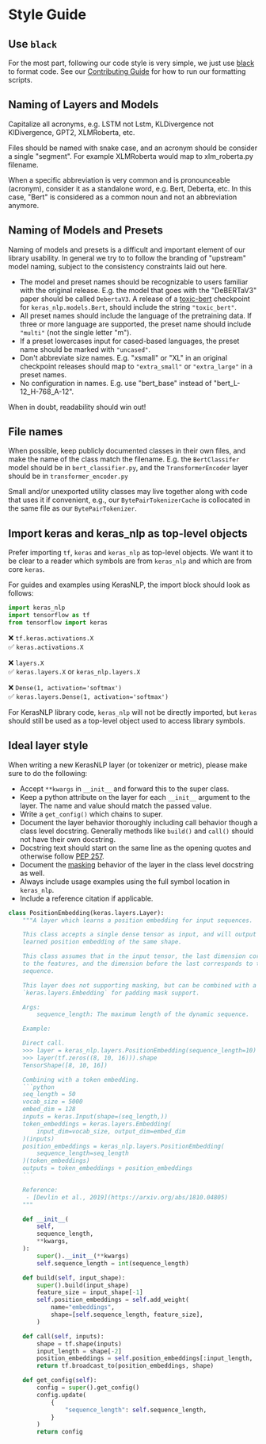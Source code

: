 # Style Guide

## Use `black`

For the most part, following our code style is very simple, we just use
[black](https://github.com/psf/black) to format code. See our
[Contributing Guide](CONTRIBUTING.md) for how to run our formatting scripts.

## Naming of Layers and Models

Capitalize all acronyms, e.g. LSTM not Lstm, KLDivergence not KlDivergence,
GPT2, XLMRoberta, etc.

Files should be named with snake case, and an acronym should be consider a
single "segment". For example XLMRoberta would map to xlm_roberta.py filename.

When a specific abbreviation is very common and is pronounceable (acronym),
consider it as a standalone word, e.g. Bert, Deberta, etc. In this case, "Bert"
is considered as a common noun and not an abbreviation anymore.

## Naming of Models and Presets

Naming of models and presets is a difficult and important element of our
library usability. In general we try to to follow the branding of "upstream"
model naming, subject to the consistency constraints laid out here.

- The model and preset names should be recognizable to users familiar with the
  original release. E.g. the model that goes with the "DeBERTaV3" paper should
  be called `DebertaV3`. A release of a [toxic-bert](https://huggingface.co/unitary/toxic-bert)
  checkpoint for `keras_nlp.models.Bert`, should include the string
  `"toxic_bert"`.
- All preset names should include the language of the pretraining data. If three
  or more language are supported, the preset name should include `"multi"` (not
  the single letter "m").
- If a preset lowercases input for cased-based languages, the preset name should
  be marked with `"uncased"`.
- Don't abbreviate size names. E.g. "xsmall" or "XL" in an original checkpoint
  releases should map to `"extra_small"` or `"extra_large"` in a preset names.
- No configuration in names. E.g. use "bert_base" instead of
  "bert_L-12_H-768_A-12".

When in doubt, readability should win out!

## File names

When possible, keep publicly documented classes in their own files, and make
the name of the class match the filename. E.g. the `BertClassifer` model should
be in `bert_classifier.py`, and the `TransformerEncoder` layer
should be in `transformer_encoder.py`

Small and/or unexported utility classes may live together along with code that
uses it if convenient, e.g., our `BytePairTokenizerCache` is collocated in the
same file as our `BytePairTokenizer`.

## Import keras and keras_nlp as top-level objects

Prefer importing `tf`, `keras` and `keras_nlp` as top-level objects. We want
it to be clear to a reader which symbols are from `keras_nlp` and which are
from core `keras`.

For guides and examples using KerasNLP, the import block should look as follows:

```python
import keras_nlp
import tensorflow as tf
from tensorflow import keras
```

❌ `tf.keras.activations.X`<br/>
✅ `keras.activations.X`

❌ `layers.X`<br/>
✅ `keras.layers.X` or `keras_nlp.layers.X`

❌ `Dense(1, activation='softmax')`<br/>
✅ `keras.layers.Dense(1, activation='softmax')`

For KerasNLP library code, `keras_nlp` will not be directly imported, but
`keras` should still be used as a top-level object used to access library
symbols.

## Ideal layer style

When writing a new KerasNLP layer (or tokenizer or metric), please make sure to
do the following:

- Accept `**kwargs` in `__init__` and forward this to the super class.
- Keep a python attribute on the layer for each `__init__` argument to the
  layer. The name and value should match the passed value.
- Write a `get_config()` which chains to super.
- Document the layer behavior thoroughly including call behavior though a
  class level docstring. Generally methods like `build()` and `call()` should
  not have their own docstring.
- Docstring text should start on the same line as the opening quotes and
  otherwise follow [PEP 257](https://peps.python.org/pep-0257/).
- Document the
  [masking](https://keras.io/guides/understanding_masking_and_padding/) behavior
  of the layer in the class level docstring as well.
- Always include usage examples using the full symbol location in `keras_nlp`.
- Include a reference citation if applicable.

````python
class PositionEmbedding(keras.layers.Layer):
    """A layer which learns a position embedding for input sequences.

    This class accepts a single dense tensor as input, and will output a
    learned position embedding of the same shape.

    This class assumes that in the input tensor, the last dimension corresponds
    to the features, and the dimension before the last corresponds to the
    sequence.

    This layer does not supporting masking, but can be combined with a
    `keras.layers.Embedding` for padding mask support.

    Args:
        sequence_length: The maximum length of the dynamic sequence.

    Example:

    Direct call.
    >>> layer = keras_nlp.layers.PositionEmbedding(sequence_length=10)
    >>> layer(tf.zeros((8, 10, 16))).shape
    TensorShape([8, 10, 16])

    Combining with a token embedding.
    ```python
    seq_length = 50
    vocab_size = 5000
    embed_dim = 128
    inputs = keras.Input(shape=(seq_length,))
    token_embeddings = keras.layers.Embedding(
        input_dim=vocab_size, output_dim=embed_dim
    )(inputs)
    position_embeddings = keras_nlp.layers.PositionEmbedding(
        sequence_length=seq_length
    )(token_embeddings)
    outputs = token_embeddings + position_embeddings
    ```

    Reference:
     - [Devlin et al., 2019](https://arxiv.org/abs/1810.04805)
    """

    def __init__(
        self,
        sequence_length,
        **kwargs,
    ):
        super().__init__(**kwargs)
        self.sequence_length = int(sequence_length)

    def build(self, input_shape):
        super().build(input_shape)
        feature_size = input_shape[-1]
        self.position_embeddings = self.add_weight(
            name="embeddings",
            shape=[self.sequence_length, feature_size],
        )

    def call(self, inputs):
        shape = tf.shape(inputs)
        input_length = shape[-2]
        position_embeddings = self.position_embeddings[:input_length, :]
        return tf.broadcast_to(position_embeddings, shape)

    def get_config(self):
        config = super().get_config()
        config.update(
            {
                "sequence_length": self.sequence_length,
            }
        )
        return config
````

